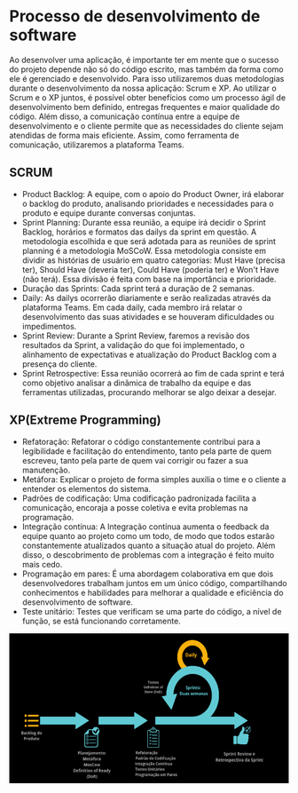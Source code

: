 # Processo de desenvolvimento de software

Ao desenvolver uma aplicação, é importante ter em mente que o sucesso do projeto depende não só do código escrito, mas também da forma como ele é gerenciado e desenvolvido. Para isso utilizaremos duas metodologias durante o desenvolvimento da nossa aplicação: Scrum e XP.  Ao utilizar o Scrum e o XP juntos, é possível obter benefícios como um processo ágil de desenvolvimento bem definido, entregas frequentes e maior qualidade do código. Além disso, a comunicação contínua entre a equipe de desenvolvimento e o cliente permite que as necessidades do cliente sejam atendidas de forma mais eficiente. Assim, como ferramenta de comunicação, utilizaremos a plataforma Teams.

## SCRUM
- Product Backlog: A equipe, com o apoio do Product Owner, irá elaborar o backlog do produto, analisando prioridades e necessidades para o produto e equipe durante conversas conjuntas.
- Sprint Planning: Durante essa reunião, a equipe irá decidir o Sprint Backlog, horários e formatos das dailys da sprint em questão. A metodologia escolhida e que será adotada para as reuniões de sprint planning é a metodologia MoSCoW. Essa metodologia consiste em dividir as histórias de usuário em quatro categorias: Must Have (precisa ter), Should Have (deveria ter), Could Have (poderia ter) e Won't Have (não terá). Essa divisão é feita com base na importância e prioridade.
- Duração das Sprints:  Cada sprint terá a duração de 2 semanas.
- Daily: As dailys ocorrerão diariamente e serão realizadas através da plataforma Teams. Em cada daily, cada membro irá relatar o desenvolvimento das suas atividades e se houveram dificuldades ou impedimentos. 
- Sprint Review: Durante a Sprint Review, faremos a revisão dos resultados da Sprint, a validação do que foi implementado, o alinhamento de expectativas e atualização do Product Backlog com a presença do cliente.
- Sprint Retrospective: Essa reunião ocorrerá ao fim de cada sprint e terá como objetivo analisar a dinâmica de trabalho da equipe e das ferramentas utilizadas, procurando melhorar se algo deixar a desejar.

## XP(Extreme Programming)
- Refatoração: Refatorar o código constantemente contribui para a legibilidade e facilitação do entendimento, tanto pela parte de quem escreveu, tanto pela parte de quem vai corrigir ou fazer a sua manutenção.
- Metáfora: Explicar o projeto de forma simples auxilia o time e o cliente a entender os elementos do sistema.
- Padrões de codificação: Uma codificação padronizada facilita a comunicação, encoraja a posse coletiva e evita problemas na programação.
- Integração contínua: A Integração contínua aumenta o feedback da equipe quanto ao projeto como um todo, de modo que todos estarão constantemente atualizados quanto a situação atual do projeto. Além disso, o descobrimento de problemas com a integração é feito muito mais cedo.
- Programação em pares: É uma abordagem colaborativa em que dois desenvolvedores trabalham juntos em um único código, compartilhando conhecimentos e habilidades para melhorar a qualidade e eficiência do desenvolvimento de software.
- Teste unitário: Testes que verificam se uma parte do código, a nível de função, se está funcionando corretamente.

![Image](./images/image3.png)